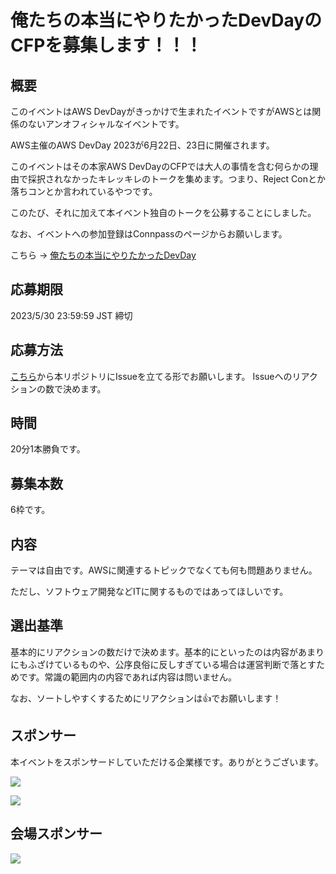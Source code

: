# 俺たちの本当にやりたかったDevDayのCFPを募集します！！！
## 概要
このイベントはAWS DevDayがきっかけで生まれたイベントですがAWSとは関係のないアンオフィシャルなイベントです。

AWS主催のAWS DevDay 2023が6月22日、23日に開催されます。

このイベントはその本家AWS DevDayのCFPでは大人の事情を含む何らかの理由で採択されなかったキレッキレのトークを集めます。つまり、Reject Conとか落ちコンとか言われているやつです。

このたび、それに加えて本イベント独自のトークを公募することにしました。

なお、イベントへの参加登録はConnpassのページからお願いします。

こちら → [俺たちの本当にやりたかったDevDay](https://connpass.com/event/282059/)

## 応募期限

2023/5/30 23:59:59 JST 締切

## 応募方法

[こちら](https://github.com/studio3104/our-devday-2023-cfp/issues/new/choose)から本リポジトリにIssueを立てる形でお願いします。 Issueへのリアクションの数で決めます。

## 時間
20分1本勝負です。

## 募集本数
6枠です。

## 内容
テーマは自由です。AWSに関連するトピックでなくても何も問題ありません。

ただし、ソフトウェア開発などITに関するものではあってほしいです。

## 選出基準
基本的にリアクションの数だけで決めます。基本的にといったのは内容があまりにもふざけているものや、公序良俗に反しすぎている場合は運営判断で落とすためです。常識の範囲内の内容であれば内容は問いません。

なお、ソートしやすくするためにリアクションは👍でお願いします！

## スポンサー

本イベントをスポンサードしていただける企業様です。ありがとうございます。

![](https://i.gyazo.com/e3c0ee6c27ceb12a0b68ef800358618f.png)

![](https://i.gyazo.com/e72071962ebfe790988725f4019c92f7.png)

## 会場スポンサー

![](https://i.gyazo.com/c3a9efda99a39a6c9d7a3240f7305bd7.jpg)
